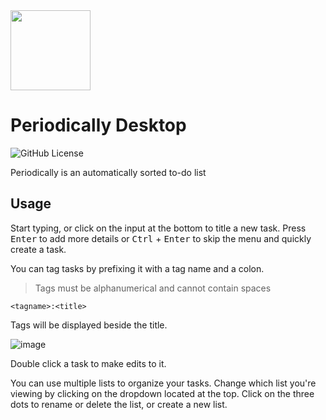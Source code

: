 <img width=128 src="https://github.com/khui0/periodically-desktop/assets/101839505/7a8440bc-0644-4d82-9fa9-7da3bef61b8c">

# Periodically Desktop

![GitHub License](https://img.shields.io/github/license/khui0/periodically-desktop)

Periodically is an automatically sorted to-do list

## Usage

Start typing, or click on the input at the bottom to title a new task. Press <kbd>Enter</kbd> to add more details or <kbd>Ctrl</kbd> + <kbd>Enter</kbd> to skip the menu and quickly create a task.

You can tag tasks by prefixing it with a tag name and a colon. 

>Tags must be alphanumerical and cannot contain spaces

`<tagname>:<title>`

Tags will be displayed beside the title.

![image](https://github.com/khui0/periodically-desktop/assets/101839505/63259cef-45c1-4ab6-bf0a-17d8e84c0d77)

Double click a task to make edits to it.

You can use multiple lists to organize your tasks. Change which list you're viewing by clicking on the dropdown located at the top. Click on the three dots to rename or delete the list, or create a new list.
